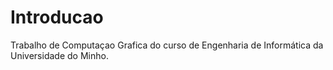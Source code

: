 # Introducao
Trabalho de Computaçao Grafica do curso de Engenharia de Informática da Universidade do Minho.